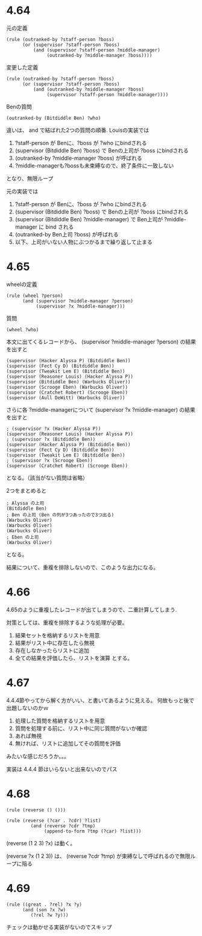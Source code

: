 # 4.64
元の定義
```
(rule (outranked-by ?staff-person ?boss)
      (or (supervisor ?staff-person ?boss)
          (and (supervisor ?staff-person ?middle-manager)
               (outranked-by ?middle-manager ?boss))))
```

変更した定義
```
(rule (outranked-by ?staff-person ?boss)
      (or (supervisor ?staff-person ?boss)
          (and (outranked-by ?middle-manager ?boss)
               (supervisor ?staff-person ?middle-manager))))
```

Benの質問
```
(outranked-by (Bitdiddle Ben) ?who)
```

違いは、 and で結ばれた2つの質問の順番.
Louisの実装では
1. ?staff-person が Benに、?boss が ?who にbindされる
2. (supervisor (Bitdiddle Ben) ?boss) で Benの上司が ?boss にbindされる
3. (outranked-by ?middle-manager ?boss) が呼ばれる
4. ?middle-managerも?bossも未束縛なので、終了条件に一致しない

となり、無限ループ

元の実装では
1. ?staff-person が Benに、?boss が ?who にbindされる
2. (supervisor (Bitdiddle Ben) ?boss) で Benの上司が ?boss にbindされる
3. (supervisor (Bitdiddle Ben) ?middle-manager) で Ben上司が ?middle-manager に bind される
4. (outranked-by Ben上司 ?boss) が呼ばれる
5. 以下、上司がいない人物にぶつかるまで繰り返して止まる

# 4.65
wheelの定義
```
(rule (wheel ?person)
      (and (supervisor ?middle-manager ?person)
           (supervisor ?x ?middle-manager)))
```

質問
```
(wheel ?who)
```

本文に出てくるレコードから、
(supervisor ?middle-manager ?person)
の結果を出すと
```
(supervisor (Hacker Alyssa P) (Bitdiddle Ben))
(supervisor (Fect Cy D) (Bitdiddle Ben))
(supervisor (Tweakit Lem E) (Bitdiddle Ben))
(supervisor (Reasoner Louis) (Hacker Alyssa P))
(supervisor (Bitdiddle Ben) (Warbucks Oliver))
(supervisor (Scrooge Eben) (Warbucks Oliver))
(supervisor (Cratchet Robert) (Scrooge Eben))
(supervisor (Aull DeWitt) (Warbucks Oliver))
```

さらに各 ?middle-managerについて
(supervisor ?x ?middle-manager)
の結果を出すと
```
; (supervisor ?x (Hacker Alyssa P))
(supervisor (Reasoner Louis) (Hacker Alyssa P))
; (supervisor ?x (Bitdiddle Ben))
(supervisor (Hacker Alyssa P) (Bitdiddle Ben))
(supervisor (Fect Cy D) (Bitdiddle Ben))
(supervisor (Tweakit Lem E) (Bitdiddle Ben))
; (supervisor ?x (Scrooge Eben))
(supervisor (Cratchet Robert) (Scrooge Eben))
```
となる。（該当がない質問は省略）

2つをまとめると
```
; Alyssa の上司
(Bitdiddle Ben)
; Ben の上司 (Ben の列が3つあったので3つ出る)
(Warbucks Oliver)
(Warbucks Oliver)
(Warbucks Oliver)
; Eben の上司
(Warbucks Oliver)
```
となる。

結果について、重複を排除しないので、このような出力になる。


# 4.66

4.65のように重複したレコードが出てしまうので、二重計算してしまう.

対策としては、重複を排除するような処理が必要。
1. 結果セットを格納するリストを用意
2. 結果がリスト中に存在したら無視
3. 存在しなかったらリストに追加
4. 全ての結果を評価したら、リストを演算
とする。

# 4.67
4.4.4節やってから解く方がいい、と書いてあるように見える。
何故もっと後で出題しないのかｗ

1. 処理した質問を格納するリストを用意
2. 質問を処理する前に、リスト中に同じ質問がないか確認
3. あれば無視
4. 無ければ、リストに追加してその質問を評価

みたいな感じだろうか。。。

実装は 4.4.4 節はいらないと出来ないのでパス

# 4.68
```
(rule (reverse () ()))

(rule (reverse (?car . ?cdr) ?list)
         (and (reverse ?cdr ?tmp)
              (append-to-form ?tmp (?car) ?list)))
```

(reverse (1 2 3) ?x)
は動く。

(reverse ?x (1 2 3)) は、
(reverse ?cdr ?tmp) が束縛なしで呼ばれるので無限ループに陥る

# 4.69

```
(rule ((great . ?rel) ?x ?y)
      (and (son ?x ?w)
         (?rel ?w ?y)))
```

チェックは動かせる実装がないのでスキップ
